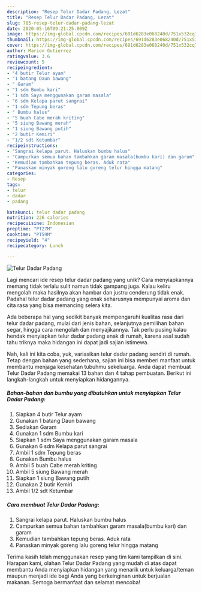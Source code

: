 ```yaml
---
description: "Resep Telur Dadar Padang, Lezat"
title: "Resep Telur Dadar Padang, Lezat"
slug: 785-resep-telur-dadar-padang-lezat
date: 2020-05-16T09:21:25.009Z
image: https://img-global.cpcdn.com/recipes/691d6283e068240d/751x532cq70/telur-dadar-padang-foto-resep-utama.jpg
thumbnail: https://img-global.cpcdn.com/recipes/691d6283e068240d/751x532cq70/telur-dadar-padang-foto-resep-utama.jpg
cover: https://img-global.cpcdn.com/recipes/691d6283e068240d/751x532cq70/telur-dadar-padang-foto-resep-utama.jpg
author: Marion Gutierrez
ratingvalue: 3.6
reviewcount: 5
recipeingredient:
- "4 butir Telur ayam"
- "1 batang Daun bawang"
- " Garam"
- "1 sdm Bumbu kari"
- "1 sdm Saya menggunakan garam masala"
- "6 sdm Kelapa parut sangrai"
- "1 sdm Tepung beras"
- " Bumbu halus"
- "5 buah Cabe merah kriting"
- "5 siung Bawang merah"
- "1 siung Bawang putih"
- "2 butir Kemiri"
- "1/2 sdt Ketumbar"
recipeinstructions:
- "Sangrai kelapa parut. Haluskan bumbu halus"
- "Campurkan semua bahan tambahkan garam masala(bumbu kari) dan garam"
- "Kemudian tambahkan tepung beras. Aduk rata"
- "Panaskan minyak goreng lalu goreng telur hingga matang"
categories:
- Resep
tags:
- telur
- dadar
- padang

katakunci: telur dadar padang 
nutrition: 226 calories
recipecuisine: Indonesian
preptime: "PT27M"
cooktime: "PT59M"
recipeyield: "4"
recipecategory: Lunch

---
```



![Telur Dadar Padang](https://img-global.cpcdn.com/recipes/691d6283e068240d/751x532cq70/telur-dadar-padang-foto-resep-utama.jpg)

Lagi mencari ide resep telur dadar padang yang unik? Cara menyiapkannya memang tidak terlalu sulit namun tidak gampang juga. Kalau keliru mengolah maka hasilnya akan hambar dan justru cenderung tidak enak. Padahal telur dadar padang yang enak seharusnya mempunyai aroma dan cita rasa yang bisa memancing selera kita.

Ada beberapa hal yang sedikit banyak mempengaruhi kualitas rasa dari telur dadar padang, mulai dari jenis bahan, selanjutnya pemilihan bahan segar, hingga cara mengolah dan menyajikannya. Tak perlu pusing kalau hendak menyiapkan telur dadar padang enak di rumah, karena asal sudah tahu triknya maka hidangan ini dapat jadi sajian istimewa.




Nah, kali ini kita coba, yuk, variasikan telur dadar padang sendiri di rumah. Tetap dengan bahan yang sederhana, sajian ini bisa memberi manfaat untuk membantu menjaga kesehatan tubuhmu sekeluarga. Anda dapat membuat Telur Dadar Padang memakai 13 bahan dan 4 tahap pembuatan. Berikut ini langkah-langkah untuk menyiapkan hidangannya.

<!--inarticleads1-->

##### Bahan-bahan dan bumbu yang dibutuhkan untuk menyiapkan Telur Dadar Padang:

1. Siapkan 4 butir Telur ayam
1. Gunakan 1 batang Daun bawang
1. Sediakan  Garam
1. Gunakan 1 sdm Bumbu kari
1. Siapkan 1 sdm Saya menggunakan garam masala
1. Gunakan 6 sdm Kelapa parut sangrai
1. Ambil 1 sdm Tepung beras
1. Gunakan  Bumbu halus
1. Ambil 5 buah Cabe merah kriting
1. Ambil 5 siung Bawang merah
1. Siapkan 1 siung Bawang putih
1. Gunakan 2 butir Kemiri
1. Ambil 1/2 sdt Ketumbar




<!--inarticleads2-->

##### Cara membuat Telur Dadar Padang:

1. Sangrai kelapa parut. Haluskan bumbu halus
1. Campurkan semua bahan tambahkan garam masala(bumbu kari) dan garam
1. Kemudian tambahkan tepung beras. Aduk rata
1. Panaskan minyak goreng lalu goreng telur hingga matang




Terima kasih telah menggunakan resep yang tim kami tampilkan di sini. Harapan kami, olahan Telur Dadar Padang yang mudah di atas dapat membantu Anda menyiapkan hidangan yang menarik untuk keluarga/teman maupun menjadi ide bagi Anda yang berkeinginan untuk berjualan makanan. Semoga bermanfaat dan selamat mencoba!
